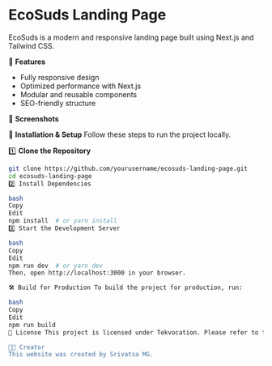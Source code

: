 # EcoSuds Landing Page

EcoSuds is a modern and responsive landing page built using Next.js and Tailwind CSS.

🌟 **Features**
- Fully responsive design
- Optimized performance with Next.js
- Modular and reusable components
- SEO-friendly structure

📸 **Screenshots**
<!-- Add screenshots here if needed -->

🚀 **Installation & Setup**
Follow these steps to run the project locally.

1️⃣ **Clone the Repository**
```bash
git clone https://github.com/yourusername/ecosuds-landing-page.git
cd ecosuds-landing-page
2️⃣ Install Dependencies

bash
Copy
Edit
npm install  # or yarn install
3️⃣ Start the Development Server

bash
Copy
Edit
npm run dev  # or yarn dev
Then, open http://localhost:3000 in your browser.

🛠 Build for Production To build the project for production, run:

bash
Copy
Edit
npm run build
📜 License This project is licensed under Tekvocation. Please refer to the project's license file for more details.

👨‍💻 Creator
This website was created by Srivatsa MG.




